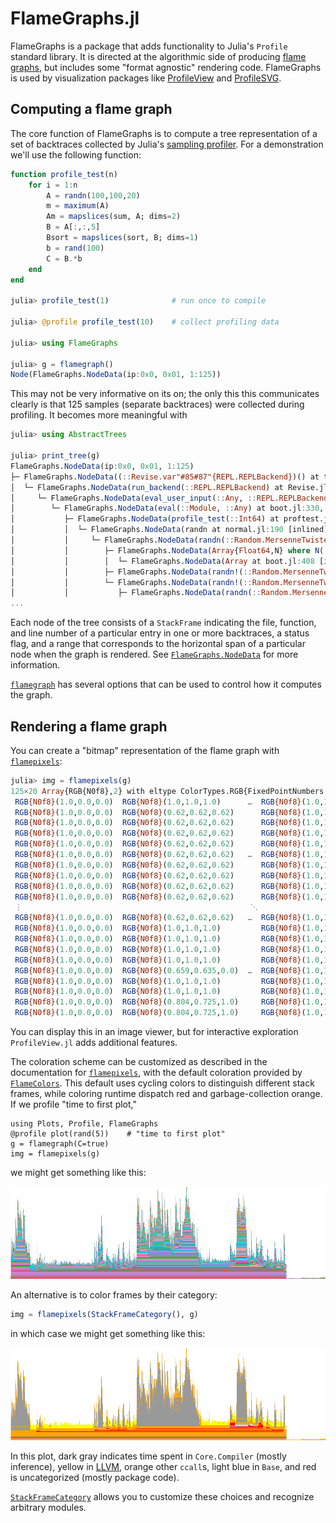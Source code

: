 # FlameGraphs.jl

FlameGraphs is a package that adds functionality to Julia's `Profile` standard library. It is directed at the algorithmic side of producing [flame graphs](http://www.brendangregg.com/flamegraphs.html), but includes some "format agnostic" rendering code.
FlameGraphs is used by visualization packages like [ProfileView](https://github.com/timholy/ProfileView.jl) and
[ProfileSVG](https://github.com/timholy/ProfileSVG.jl).

## Computing a flame graph

The core function of FlameGraphs is to compute a tree representation of a set of backtraces collected by Julia's [sampling profiler](https://docs.julialang.org/en/latest/manual/profile/). For a demonstration we'll use the following function:

```julia
function profile_test(n)
    for i = 1:n
        A = randn(100,100,20)
        m = maximum(A)
        Am = mapslices(sum, A; dims=2)
        B = A[:,:,5]
        Bsort = mapslices(sort, B; dims=1)
        b = rand(100)
        C = B.*b
    end
end

julia> profile_test(1)              # run once to compile

julia> @profile profile_test(10)    # collect profiling data

julia> using FlameGraphs

julia> g = flamegraph()
Node(FlameGraphs.NodeData(ip:0x0, 0x01, 1:125))
```

This may not be very informative on its on; the only this this communicates clearly is that 125 samples (separate backtraces) were collected during profiling.  It becomes more meaningful with

```julia
julia> using AbstractTrees

julia> print_tree(g)
FlameGraphs.NodeData(ip:0x0, 0x01, 1:125)
├─ FlameGraphs.NodeData((::Revise.var"#85#87"{REPL.REPLBackend})() at task.jl:333, 0x00, 2:116)
│  └─ FlameGraphs.NodeData(run_backend(::REPL.REPLBackend) at Revise.jl:1057, 0x00, 2:116)
│     └─ FlameGraphs.NodeData(eval_user_input(::Any, ::REPL.REPLBackend) at REPL.jl:86, 0x01, 2:116)
│        └─ FlameGraphs.NodeData(eval(::Module, ::Any) at boot.jl:330, 0x01, 2:116)
│           ├─ FlameGraphs.NodeData(profile_test(::Int64) at proftest.jl:3, 0x00, 2:32)
│           │  └─ FlameGraphs.NodeData(randn at normal.jl:190 [inlined], 0x00, 2:32)
│           │     └─ FlameGraphs.NodeData(randn(::Random.MersenneTwister, ::Type{Float64}, ::Int64, ::Int64, ::Vararg{Int64,N} where N) at normal.jl:184, 0x01, 2:32)
│           │        ├─ FlameGraphs.NodeData(Array{Float64,N} where N(::UndefInitializer, ::Int64, ::Int64, ::Int64) at boot.jl:420, 0x00, 2:8)
│           │        │  └─ FlameGraphs.NodeData(Array at boot.jl:408 [inlined], 0x02, 2:8)
│           │        ├─ FlameGraphs.NodeData(randn!(::Random.MersenneTwister, ::Array{Float64,3}) at normal.jl:0, 0x00, 9:9)
│           │        └─ FlameGraphs.NodeData(randn!(::Random.MersenneTwister, ::Array{Float64,3}) at normal.jl:173, 0x00, 10:32)
│           │           ├─ FlameGraphs.NodeData(randn(::Random.MersenneTwister, ::Type{Float64}) at gcutils.jl:91, 0x00, 10:12)
...
```

Each node of the tree consists of a `StackFrame` indicating the file, function, and line number of a particular entry in one or more backtraces, a status flag, and a range that corresponds to the horizontal span of a particular node when the graph is rendered.  See [`FlameGraphs.NodeData`](@ref) for more information.

[`flamegraph`](@ref) has several options that can be used to control how it computes the graph.

## Rendering a flame graph

You can create a "bitmap" representation of the flame graph with [`flamepixels`](@ref):

```julia
julia> img = flamepixels(g)
125×20 Array{RGB{N0f8},2} with eltype ColorTypes.RGB{FixedPointNumbers.Normed{UInt8,8}}:
 RGB{N0f8}(1.0,0.0,0.0)  RGB{N0f8}(1.0,1.0,1.0)      …  RGB{N0f8}(1.0,1.0,1.0)  RGB{N0f8}(1.0,1.0,1.0)  RGB{N0f8}(1.0,1.0,1.0)
 RGB{N0f8}(1.0,0.0,0.0)  RGB{N0f8}(0.62,0.62,0.62)      RGB{N0f8}(1.0,1.0,1.0)  RGB{N0f8}(1.0,1.0,1.0)  RGB{N0f8}(1.0,1.0,1.0)
 RGB{N0f8}(1.0,0.0,0.0)  RGB{N0f8}(0.62,0.62,0.62)      RGB{N0f8}(1.0,1.0,1.0)  RGB{N0f8}(1.0,1.0,1.0)  RGB{N0f8}(1.0,1.0,1.0)
 RGB{N0f8}(1.0,0.0,0.0)  RGB{N0f8}(0.62,0.62,0.62)      RGB{N0f8}(1.0,1.0,1.0)  RGB{N0f8}(1.0,1.0,1.0)  RGB{N0f8}(1.0,1.0,1.0)
 RGB{N0f8}(1.0,0.0,0.0)  RGB{N0f8}(0.62,0.62,0.62)      RGB{N0f8}(1.0,1.0,1.0)  RGB{N0f8}(1.0,1.0,1.0)  RGB{N0f8}(1.0,1.0,1.0)
 RGB{N0f8}(1.0,0.0,0.0)  RGB{N0f8}(0.62,0.62,0.62)   …  RGB{N0f8}(1.0,1.0,1.0)  RGB{N0f8}(1.0,1.0,1.0)  RGB{N0f8}(1.0,1.0,1.0)
 RGB{N0f8}(1.0,0.0,0.0)  RGB{N0f8}(0.62,0.62,0.62)      RGB{N0f8}(1.0,1.0,1.0)  RGB{N0f8}(1.0,1.0,1.0)  RGB{N0f8}(1.0,1.0,1.0)
 RGB{N0f8}(1.0,0.0,0.0)  RGB{N0f8}(0.62,0.62,0.62)      RGB{N0f8}(1.0,1.0,1.0)  RGB{N0f8}(1.0,1.0,1.0)  RGB{N0f8}(1.0,1.0,1.0)
 RGB{N0f8}(1.0,0.0,0.0)  RGB{N0f8}(0.62,0.62,0.62)      RGB{N0f8}(1.0,1.0,1.0)  RGB{N0f8}(1.0,1.0,1.0)  RGB{N0f8}(1.0,1.0,1.0)
 RGB{N0f8}(1.0,0.0,0.0)  RGB{N0f8}(0.62,0.62,0.62)      RGB{N0f8}(1.0,1.0,1.0)  RGB{N0f8}(1.0,1.0,1.0)  RGB{N0f8}(1.0,1.0,1.0)
 ⋮                                                   ⋱                                                                        
 RGB{N0f8}(1.0,0.0,0.0)  RGB{N0f8}(0.62,0.62,0.62)   …  RGB{N0f8}(1.0,1.0,1.0)  RGB{N0f8}(1.0,1.0,1.0)  RGB{N0f8}(1.0,1.0,1.0)
 RGB{N0f8}(1.0,0.0,0.0)  RGB{N0f8}(1.0,1.0,1.0)         RGB{N0f8}(1.0,1.0,1.0)  RGB{N0f8}(1.0,1.0,1.0)  RGB{N0f8}(1.0,1.0,1.0)
 RGB{N0f8}(1.0,0.0,0.0)  RGB{N0f8}(1.0,1.0,1.0)         RGB{N0f8}(1.0,1.0,1.0)  RGB{N0f8}(1.0,1.0,1.0)  RGB{N0f8}(1.0,1.0,1.0)
 RGB{N0f8}(1.0,0.0,0.0)  RGB{N0f8}(1.0,1.0,1.0)         RGB{N0f8}(1.0,1.0,1.0)  RGB{N0f8}(1.0,1.0,1.0)  RGB{N0f8}(1.0,1.0,1.0)
 RGB{N0f8}(1.0,0.0,0.0)  RGB{N0f8}(1.0,1.0,1.0)         RGB{N0f8}(1.0,1.0,1.0)  RGB{N0f8}(1.0,1.0,1.0)  RGB{N0f8}(1.0,1.0,1.0)
 RGB{N0f8}(1.0,0.0,0.0)  RGB{N0f8}(0.659,0.635,0.0)  …  RGB{N0f8}(1.0,1.0,1.0)  RGB{N0f8}(1.0,1.0,1.0)  RGB{N0f8}(1.0,1.0,1.0)
 RGB{N0f8}(1.0,0.0,0.0)  RGB{N0f8}(1.0,1.0,1.0)         RGB{N0f8}(1.0,1.0,1.0)  RGB{N0f8}(1.0,1.0,1.0)  RGB{N0f8}(1.0,1.0,1.0)
 RGB{N0f8}(1.0,0.0,0.0)  RGB{N0f8}(1.0,1.0,1.0)         RGB{N0f8}(1.0,1.0,1.0)  RGB{N0f8}(1.0,1.0,1.0)  RGB{N0f8}(1.0,1.0,1.0)
 RGB{N0f8}(1.0,0.0,0.0)  RGB{N0f8}(0.804,0.725,1.0)     RGB{N0f8}(1.0,1.0,1.0)  RGB{N0f8}(1.0,1.0,1.0)  RGB{N0f8}(1.0,1.0,1.0)
 RGB{N0f8}(1.0,0.0,0.0)  RGB{N0f8}(0.804,0.725,1.0)     RGB{N0f8}(1.0,1.0,1.0)  RGB{N0f8}(1.0,1.0,1.0)  RGB{N0f8}(1.0,1.0,1.0)
```

You can display this in an image viewer, but for interactive exploration `ProfileView.jl` adds additional features.

The coloration scheme can be customized as described in the documentation for [`flamepixels`](@ref), with the default coloration provided by [`FlameColors`](@ref).
This default uses cycling colors to distinguish different stack frames, while coloring runtime dispatch red and garbage-collection orange.
If we profile "time to first plot,"

```
using Plots, Profile, FlameGraphs
@profile plot(rand(5))    # "time to first plot"
g = flamegraph(C=true)
img = flamepixels(g)
```

we might get something like this:

![default_colors](assets/ttfp.png)

An alternative is to color frames by their category:

```julia
img = flamepixels(StackFrameCategory(), g)
```

in which case we might get something like this:

![default_colors](assets/categorize_ttfp.png)

In this plot, dark gray indicates time spent in `Core.Compiler` (mostly inference), yellow in [LLVM](https://en.wikipedia.org/wiki/LLVM), orange other `ccall`s, light blue in `Base`,
and red is uncategorized (mostly package code).

[`StackFrameCategory`](@ref) allows you to customize these choices and recognize arbitrary modules.
